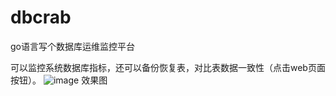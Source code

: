 # dbcrab
go语言写个数据库运维监控平台 

可以监控系统数据库指标，还可以备份恢复表，对比表数据一致性（点击web页面按钮）。
![image](https://github.com/user-attachments/assets/adfecbe6-462f-4cec-bf52-42f9eafde46a)
效果图
